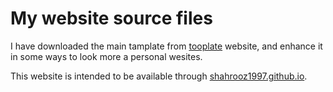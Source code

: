 # My website source files
I have downloaded the main tamplate from [tooplate](https://www.tooplate.com/) website, and enhance it in some ways to look more a personal wesites.

This website is intended to be available through [shahrooz1997.github.io](shahrooz1997.github.io).